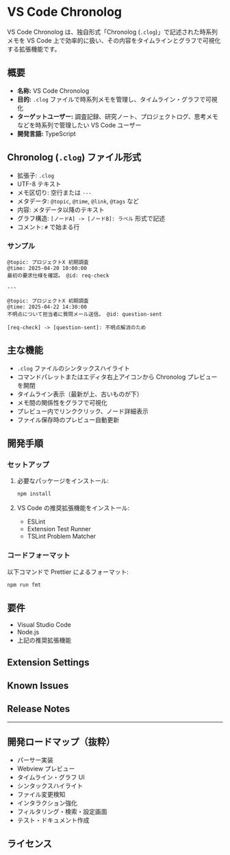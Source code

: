 # VS Code Chronolog

VS Code Chronolog は、独自形式「Chronolog (`.clog`)」で記述された時系列メモを VS Code 上で効率的に扱い、その内容をタイムラインとグラフで可視化する拡張機能です。

## 概要

- **名称:** VS Code Chronolog
- **目的:** `.clog` ファイルで時系列メモを管理し、タイムライン・グラフで可視化
- **ターゲットユーザー:** 調査記録、研究ノート、プロジェクトログ、思考メモなどを時系列で管理したい VS Code ユーザー
- **開発言語:** TypeScript

## Chronolog (`.clog`) ファイル形式

- 拡張子: `.clog`
- UTF-8 テキスト
- メモ区切り: 空行または `---`
- メタデータ: `@topic`, `@time`, `@link`, `@tags` など
- 内容: メタデータ以降のテキスト
- グラフ構造: `[ノードA] -> [ノードB]: ラベル` 形式で記述
- コメント: `#` で始まる行

### サンプル

```text
@topic: プロジェクトX 初期調査
@time: 2025-04-20 10:00:00
最初の要求仕様を確認。 @id: req-check

---

@topic: プロジェクトX 初期調査
@time: 2025-04-22 14:30:00
不明点について担当者に質問メール送信。 @id: question-sent

[req-check] -> [question-sent]: 不明点解消のため
```

## 主な機能

- `.clog` ファイルのシンタックスハイライト
- コマンドパレットまたはエディタ右上アイコンから Chronolog プレビューを開閉
- タイムライン表示（最新が上、古いものが下）
- メモ間の関係性をグラフで可視化
- プレビュー内でリンククリック、ノード詳細表示
- ファイル保存時のプレビュー自動更新

## 開発手順

### セットアップ

1. 必要なパッケージをインストール:

   ```bash
   npm install
   ```

2. VS Code の推奨拡張機能をインストール:

   - ESLint
   - Extension Test Runner
   - TSLint Problem Matcher

### コードフォーマット

以下コマンドで Prettier によるフォーマット:

```bash
npm run fmt
```

## 要件

- Visual Studio Code
- Node.js
- 上記の推奨拡張機能

## Extension Settings

<!-- 設定項目があればここに記載。現時点で未記載。 -->

## Known Issues

<!-- 既知の問題があればここに記載。現時点で未記載。 -->

## Release Notes

<!-- リリースノートをここに記載。 -->

---

## 開発ロードマップ（抜粋）

- パーサー実装
- Webview プレビュー
- タイムライン・グラフ UI
- シンタックスハイライト
- ファイル変更検知
- インタラクション強化
- フィルタリング・検索・設定画面
- テスト・ドキュメント作成

## ライセンス

<!-- ライセンス情報をここに記載。 -->
